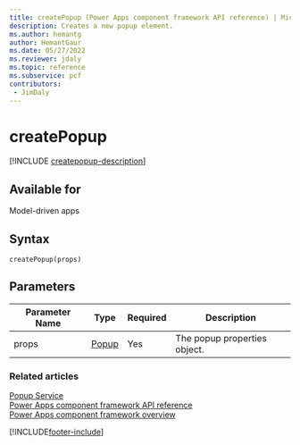 ```yaml
---
title: createPopup (Power Apps component framework API reference) | Microsoft Docs
description: Creates a new popup element.
ms.author: hemantg
author: HemantGaur
ms.date: 05/27/2022
ms.reviewer: jdaly
ms.topic: reference
ms.subservice: pcf
contributors:
 - JimDaly
---
```


# createPopup

[!INCLUDE [createpopup-description](includes/createpopup-description.md)]

## Available for 

Model-driven apps

## Syntax

`createPopup(props)`

## Parameters

| Parameter Name|Type|Required|Description|
| ------------- |----|--------|-----------|
|props|[Popup](../popup.md)|Yes|The popup properties object.|


### Related articles

[Popup Service](../popupservice.md)<br/>
[Power Apps component framework API reference](../../reference/index.md)<br/>
[Power Apps component framework overview](../../overview.md)

[!INCLUDE[footer-include](../../../../includes/footer-banner.md)]
